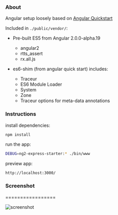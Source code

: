 ### About

Angular setup loosely based on [Angular Quickstart](https://github.com/angular/quickstart)

Included in `./public/vendor/`:

* Pre-built ES5 from Angular 2.0.0-alpha.19
  * angular2
  * rtts_assert
  * rx.all.js

* es6-shim (from angular quick start) includes:
  * Traceur
  * ES6 Module Loader
  * System
  * Zone
  * Traceur options for meta-data annotations

### Instructions

install dependencies:

```bash
npm install
``` 

run the app:

```bash
DEBUG=ng2-express-starter:* ./bin/www
``` 

preview app:

```
http://localhost:3000/
```

### Screenshot
=================

![screenshot](https://raw.githubusercontent.com/afj176/ng2-express-starter/master/screenshot.png "Screenshot")